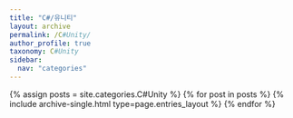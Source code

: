 ```yaml
---
title: "C#/유니티"
layout: archive
permalink: /C#Unity/
author_profile: true
taxonomy: C#Unity
sidebar:
  nav: "categories"
---
```



{% assign posts = site.categories.C#Unity %}
{% for post in posts %} {% include archive-single.html type=page.entries_layout %} {% endfor %}
